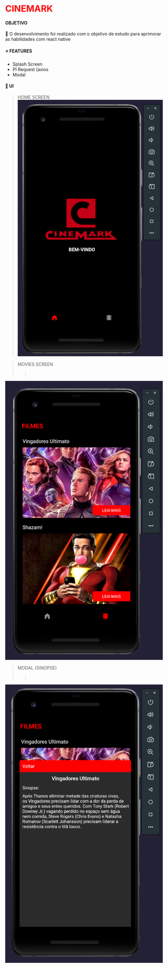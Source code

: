 
<h1 style="color:red">CINEMARK</h1>

<h4>OBJETIVO</h4>
📌 O desenvolvimento foi realizado com o objetivo de estudo para aprimorar as habilidades com react native

<h4>⭐ FEATURES</h4>

<ul>
  <li>Splash Screen</li>
  <li>PI Request (axios</li>
  <li>Modal</li>
</ul>

<h4>📱 UI</h4>

> HOME SCREEN
> <br>
![alt text](image-1.png)

> MOVIES SCREEN
> > <br>
![alt text](image.png)

> MODAL (SINOPSE)
> > <br>
![alt text](image-2.png)
